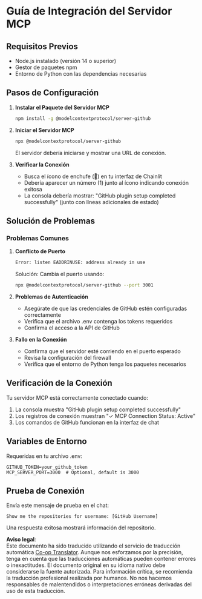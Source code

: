 <!--
CO_OP_TRANSLATOR_METADATA:
{
  "original_hash": "c4be907703b836d1a1c360db20da4de9",
  "translation_date": "2025-07-12T14:14:02+00:00",
  "source_file": "11-mcp/code_samples/github-mcp/MCP_SETUP.md",
  "language_code": "es"
}
-->
# Guía de Integración del Servidor MCP

## Requisitos Previos
- Node.js instalado (versión 14 o superior)
- Gestor de paquetes npm
- Entorno de Python con las dependencias necesarias

## Pasos de Configuración

1. **Instalar el Paquete del Servidor MCP**  
   ```bash
   npm install -g @modelcontextprotocol/server-github
   ```

2. **Iniciar el Servidor MCP**  
   ```bash
   npx @modelcontextprotocol/server-github
   ```  
   El servidor debería iniciarse y mostrar una URL de conexión.

3. **Verificar la Conexión**  
   - Busca el ícono de enchufe (🔌) en tu interfaz de Chainlit  
   - Debería aparecer un número (1) junto al ícono indicando conexión exitosa  
   - La consola debería mostrar: "GitHub plugin setup completed successfully" (junto con líneas adicionales de estado)

## Solución de Problemas

### Problemas Comunes

1. **Conflicto de Puerto**  
   ```bash
   Error: listen EADDRINUSE: address already in use
   ```  
   Solución: Cambia el puerto usando:  
   ```bash
   npx @modelcontextprotocol/server-github --port 3001
   ```

2. **Problemas de Autenticación**  
   - Asegúrate de que las credenciales de GitHub estén configuradas correctamente  
   - Verifica que el archivo .env contenga los tokens requeridos  
   - Confirma el acceso a la API de GitHub

3. **Fallo en la Conexión**  
   - Confirma que el servidor esté corriendo en el puerto esperado  
   - Revisa la configuración del firewall  
   - Verifica que el entorno de Python tenga los paquetes necesarios

## Verificación de la Conexión

Tu servidor MCP está correctamente conectado cuando:  
1. La consola muestra "GitHub plugin setup completed successfully"  
2. Los registros de conexión muestran "✓ MCP Connection Status: Active"  
3. Los comandos de GitHub funcionan en la interfaz de chat

## Variables de Entorno

Requeridas en tu archivo .env:  
```
GITHUB_TOKEN=your_github_token
MCP_SERVER_PORT=3000  # Optional, default is 3000
```

## Prueba de Conexión

Envía este mensaje de prueba en el chat:  
```
Show me the repositories for username: [GitHub Username]
```  
Una respuesta exitosa mostrará información del repositorio.

**Aviso legal**:  
Este documento ha sido traducido utilizando el servicio de traducción automática [Co-op Translator](https://github.com/Azure/co-op-translator). Aunque nos esforzamos por la precisión, tenga en cuenta que las traducciones automáticas pueden contener errores o inexactitudes. El documento original en su idioma nativo debe considerarse la fuente autorizada. Para información crítica, se recomienda la traducción profesional realizada por humanos. No nos hacemos responsables de malentendidos o interpretaciones erróneas derivadas del uso de esta traducción.